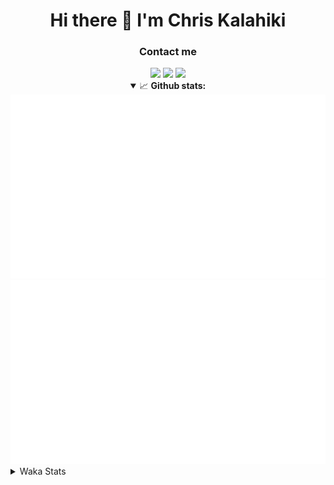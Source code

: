 <div align="center">
 <h1>Hi there 👋 I'm Chris Kalahiki</h1>
 <h3>Contact me</h3>
 <a href="mailto:chris.kalahiki@gmail.com"><img src="https://img.shields.io/badge/gmail-%23D14836.svg?&style=for-the-badge&logo=gmail&logoColor=white"/></a>
 <a href="https://twitter.com/ChrisKalahiki"><img src="https://img.shields.io/badge/twitter-%231DA1F2.svg?&style=for-the-badge&logo=twitter&logoColor=white"/></a>
 <a href="https://www.linkedin.com/in/ChrisKalahiki"><img src="https://img.shields.io/badge/linkedin-%230077B5.svg?&style=for-the-badge&logo=linkedin&logoColor=white"/></a>
<details open>
  <summary>📈 <b>Github stats:</b></summary>
  <img src="https://github.com/ChrisKalahiki/github-stats/blob/master/generated/overview.svg"/>
  <img src="https://github.com/ChrisKalahiki/github-stats/blob/master/generated/languages.svg"/>
</details>
</div>

<details>
  <summary>Waka Stats</summary>
<!--START_SECTION:waka-->
**🐱 My GitHub Data** 

> 🏆 87 Contributions in the Year 2022
 > 
> 📦 6.1 MB Used in GitHub's Storage 
 > 
> 💼 Opted to Hire
 > 
> 📜 28 Public Repositories 
 > 
> 🔑 22 Private Repositories  
 > 
**I'm a Night 🦉** 

```text
🌞 Morning    78 commits     ████░░░░░░░░░░░░░░░░░░░░░   16.99% 
🌆 Daytime    145 commits    ████████░░░░░░░░░░░░░░░░░   31.59% 
🌃 Evening    174 commits    █████████░░░░░░░░░░░░░░░░   37.91% 
🌙 Night      62 commits     ███░░░░░░░░░░░░░░░░░░░░░░   13.51%

```
📅 **I'm Most Productive on Sunday** 

```text
Monday       52 commits     ██░░░░░░░░░░░░░░░░░░░░░░░   11.33% 
Tuesday      51 commits     ██░░░░░░░░░░░░░░░░░░░░░░░   11.11% 
Wednesday    87 commits     ████░░░░░░░░░░░░░░░░░░░░░   18.95% 
Thursday     75 commits     ████░░░░░░░░░░░░░░░░░░░░░   16.34% 
Friday       64 commits     ███░░░░░░░░░░░░░░░░░░░░░░   13.94% 
Saturday     23 commits     █░░░░░░░░░░░░░░░░░░░░░░░░   5.01% 
Sunday       107 commits    █████░░░░░░░░░░░░░░░░░░░░   23.31%

```


📊 **This Week I Spent My Time On** 

```text
⌚︎ Time Zone: America/New_York

💬 Programming Languages: 
Python                   8 hrs 40 mins       ███████████████░░░░░░░░░░   62.61% 
Markdown                 3 hrs 1 min         █████░░░░░░░░░░░░░░░░░░░░   21.82% 
Other                    34 mins             █░░░░░░░░░░░░░░░░░░░░░░░░   4.17% 
Docker                   34 mins             █░░░░░░░░░░░░░░░░░░░░░░░░   4.14% 
JSON                     21 mins             ░░░░░░░░░░░░░░░░░░░░░░░░░   2.63%

🔥 Editors: 
VS Code                  13 hrs 51 mins      █████████████████████████   100.0%

🐱‍💻 Projects: 
ruger-bot                4 hrs 48 mins       ████████░░░░░░░░░░░░░░░░░   34.73% 
Da-Bot-Dot-Com           4 hrs 6 mins        ███████░░░░░░░░░░░░░░░░░░   29.66% 
clemson-breast-cancer    4 hrs 2 mins        ███████░░░░░░░░░░░░░░░░░░   29.17% 
clemson-2021f-cpsc-6300  38 mins             █░░░░░░░░░░░░░░░░░░░░░░░░   4.65% 
8430                     14 mins             ░░░░░░░░░░░░░░░░░░░░░░░░░   1.8%

💻 Operating System: 
Windows                  13 hrs 51 mins      █████████████████████████   100.0%

```

**I Mostly Code in Python** 

```text
Python                   13 repos            ██████░░░░░░░░░░░░░░░░░░░   27.08% 
C#                       10 repos            █████░░░░░░░░░░░░░░░░░░░░   20.83% 
Jupyter Notebook         10 repos            █████░░░░░░░░░░░░░░░░░░░░   20.83% 
JavaScript               4 repos             ██░░░░░░░░░░░░░░░░░░░░░░░   8.33% 
HTML                     2 repos             █░░░░░░░░░░░░░░░░░░░░░░░░   4.17%

```


**Timeline**

![Chart not found](https://raw.githubusercontent.com/ChrisKalahiki/ChrisKalahiki/main/charts/bar_graph.png) 


 Last Updated on 21/01/2022 18:45:36 UTC
<!--END_SECTION:waka-->
</details>

